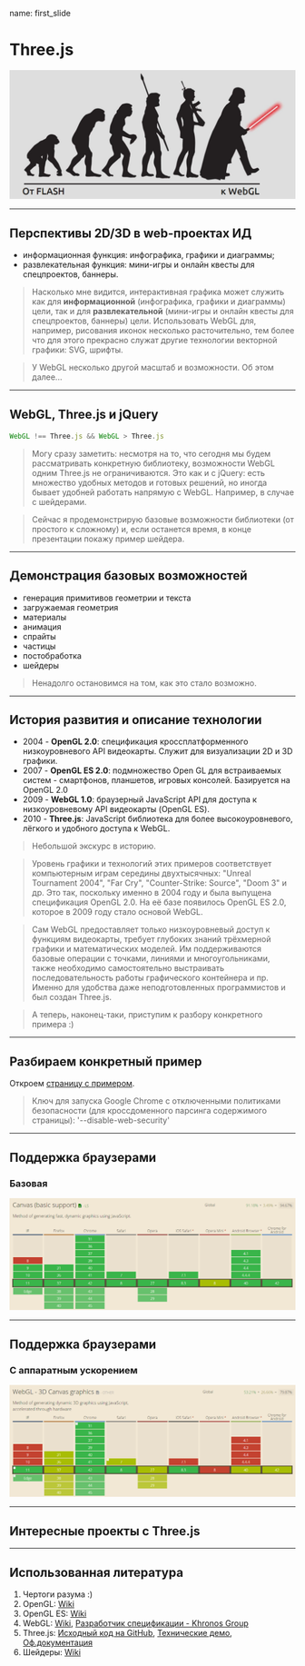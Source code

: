 name: first_slide

# Three.js

![Эволюция: от FLASH к WebGL](./slideshow_assets/evolution.png)

---

## Перспективы 2D/3D в web-проектах ИД

- информационная функция: инфографика, графики и диаграммы;
- развлекательная функция: мини-игры и онлайн квесты для спецпроектов, баннеры.

> Насколько мне видится, интерактивная графика может служить как для **информационной** (инфографика, графики и диаграммы) цели, так и для **развлекательной** (мини-игры и онлайн квесты для спецпроектов, баннеры) цели. Использовать WebGL для, например, рисования иконок несколько расточительно, тем более что для этого прекрасно служат другие технологии векторной графики: SVG, шрифты.

> У WebGL несколько другой масштаб и возможности. Об этом далее...

---

## WebGL, Three.js и jQuery

```javascript
WebGL !== Three.js && WebGL > Three.js
```

> Могу сразу заметить: несмотря на то, что сегодня мы будем рассматривать конкретную библиотеку, возможности WebGL одним Three.js не ограничиваются. Это как и с jQuery: есть множество удобных методов и готовых решений, но иногда бывает удобней работать напрямую с WebGL. Например, в случае с шейдерами.

> Сейчас я продемонстрирую базовые возможности библиотеки (от простого к сложному) и, если останется время, в конце презентации покажу пример шейдера.

---

## Демонстрация базовых возможностей

- генерация примитивов геометрии и текста
- загружаемая геометрия
- материалы
- анимация
- спрайты
- частицы
- постобработка
- шейдеры

> Ненадолго остановимся на том, как это стало возможно.

---

## История развития и описание технологии

- 2004 - **OpenGL 2.0**: спецификация кроссплатформенного низкоуровневого API видеокарты. Служит для визуализации 2D и 3D графики.
- 2007 - **OpenGL ES 2.0**: подмножество Open GL для встраиваемых систем - смартфонов, планшетов, игровых консолей. Базируется на OpenGL 2.0
- 2009 - **WebGL 1.0**: браузерный JavaScript API для доступа к низкоуровневому API видеокарты (OpenGL ES).
- 2010 - **Three.js**: JavaScript библиотека для более высокоуровневого, лёгкого и удобного доступа к WebGL.

> Небольшой экскурс в историю.

> Уровень графики и технологий этих примеров соответствует компьютерным играм середины двухтысячных: "Unreal Tournament 2004", "Far Cry", "Counter-Strike: Source", "Doom 3" и др. Это так, поскольку именно в 2004 году и была выпущена спецификация OpenGL 2.0. На её базе появилось OpenGL ES 2.0, которое в 2009 году стало основой WebGL.

> Сам WebGL предоставляет только низкоуровневый доступ к функциям видеокарты, требует глубоких знаний трёхмерной графики и математических моделей. Им поддерживаются базовые операции с точками, линиями и многоугольниками, также необходимо самостоятельно выстраивать последовательность работы графического контейнера и пр. Именно для удобства даже неподготовленных программистов и был создан Three.js.

> А теперь, наконец-таки, приступим к разбору конкретного примера :)

---

## Разбираем конкретный пример

Откроем [страницу с примером](demo.html).

> Ключ для запуска Google Chrome с отключенными политиками безопасности (для кроссдоменного парсинга содержимого страницы): '--disable-web-security'

---

## Поддержка браузерами

### Базовая
![Базовая поддержка](./slideshow_assets/basic_support.png)

---

## Поддержка браузерами

### С аппаратным ускорением
![Поддержка аппаратного ускорения](./slideshow_assets/webgl_support.png)

---

## Интересные проекты с Three.js



---

## Использованная литература
1. Чертоги разума :)
2. OpenGL: [Wiki](https://en.wikipedia.org/wiki/OpenGL)
3. OpenGL ES: [Wiki](https://en.wikipedia.org/wiki/OpenGL_ES)
4. WebGL: [Wiki](https://en.wikipedia.org/wiki/WebGL), [Разработчик спецификации - Khronos Group](https://www.khronos.org/webgl/)
5. Three.js: [Исходный код на GitHub](https://github.com/mrdoob/three.js), [Технические демо](http://threejs.org/examples/), [Оф.документация](http://mrdoob.github.io/three.js/docs/)
6. Шейдеры: [Wiki](https://en.wikipedia.org/wiki/Shader)